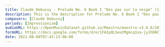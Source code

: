 ```yaml
---
title: Claude Debussy - Prelude No. 6 Book I "Des pas sur la neige" (1)
description: This is the description for Prelude No. 6 Book I "Des pas sur la neige" by Claude Debussy
composers: [Claude Debussy]
periods: [Impressionism]
audioURL: https://OpenMusicDataset.github.io/Maestro/maestro-v3.0.0/2018/MIDI-Unprocessed_Recital16_MID--AUDIO_16_R1_2018_wav--3.midi
formURL: https://docs.google.com/forms/d/e/1FAIpQLSeuCMgmcq1sa-jyJhbNCl3w7XtE4xC4dyjtQFwfLlrGwOCc2w/viewform
date: 2021-08-08T07:43:13-06:00
---
```

